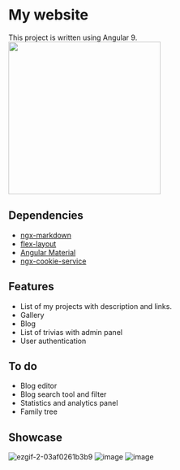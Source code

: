 # My website
This project is written using Angular 9. 
<img src="https://user-images.githubusercontent.com/42281413/86944131-98494980-c147-11ea-9681-6a1cf3f4db9e.png" height=300px>
## Dependencies
* [ngx-markdown](https://www.npmjs.com/package/ngx-markdown) 
* [flex-layout](https://github.com/angular/flex-layout)
* [Angular Material](https://material.angular.io/)
* [ngx-cookie-service](https://www.npmjs.com/package/ngx-cookie-service)
## Features
* List of my projects with description and links.
* Gallery
* Blog
* List of trivias with admin panel
* User authentication
## To do
* Blog editor
* Blog search tool and filter
* Statistics and analytics panel
* Family tree
## Showcase
![ezgif-2-03af0261b3b9](https://user-images.githubusercontent.com/42281413/86945120-f1fe4380-c148-11ea-99c2-8548df72ff2d.gif)
![image](https://user-images.githubusercontent.com/42281413/86945258-2540d280-c149-11ea-8800-dd863ba85b91.png)
![image](https://user-images.githubusercontent.com/42281413/86945364-3853a280-c149-11ea-85ae-5d1878783081.png)